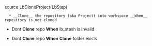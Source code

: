 
source LbCloneProject(LbStep)


      * __Clone__ the repository (aka Project) into workspace __When__ repository is not cloned

* Dont __Clone__ repo __When__ lb_stash is invalid

* Dont __Clone__ repo __When__ __Clone__ folder exists

